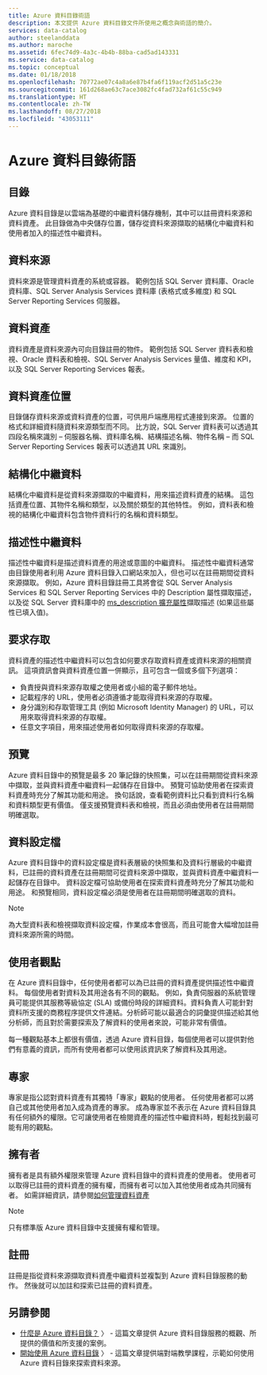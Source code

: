 ```yaml
---
title: Azure 資料目錄術語
description: 本文提供 Azure 資料目錄文件所使用之概念與術語的簡介。
services: data-catalog
author: steelanddata
ms.author: maroche
ms.assetid: 6fec74d9-4a3c-4b4b-88ba-cad5ad143331
ms.service: data-catalog
ms.topic: conceptual
ms.date: 01/18/2018
ms.openlocfilehash: 70772ae07c4a8a6e87b4fa6f119acf2d51a5c23e
ms.sourcegitcommit: 161d268ae63c7ace3082fc4fad732af61c55c949
ms.translationtype: HT
ms.contentlocale: zh-TW
ms.lasthandoff: 08/27/2018
ms.locfileid: "43053111"
---
```

# <a name="azure-data-catalog-terminology"></a>Azure 資料目錄術語
## <a name="catalog"></a>目錄
Azure 資料目錄是以雲端為基礎的中繼資料儲存機制，其中可以註冊資料來源和資料資產。 此目錄做為中央儲存位置，儲存從資料來源擷取的結構化中繼資料和使用者加入的描述性中繼資料。

## <a name="data-source"></a>資料來源
資料來源是管理資料資產的系統或容器。 範例包括 SQL Server 資料庫、Oracle 資料庫、SQL Server Analysis Services 資料庫 (表格式或多維度) 和 SQL Server Reporting Services 伺服器。

## <a name="data-asset"></a>資料資產
資料資產是資料來源內可向目錄註冊的物件。 範例包括 SQL Server 資料表和檢視、Oracle 資料表和檢視、SQL Server Analysis Services 量值、維度和 KPI，以及 SQL Server Reporting Services 報表。

## <a name="data-asset-location"></a>資料資產位置
目錄儲存資料來源或資料資產的位置，可供用戶端應用程式連接到來源。 位置的格式和詳細資料隨資料來源類型而不同。 比方說，SQL Server 資料表可以透過其四段名稱來識別 – 伺服器名稱、資料庫名稱、結構描述名稱、物件名稱 – 而 SQL Server Reporting Services 報表可以透過其 URL 來識別。

## <a name="structural-metadata"></a>結構化中繼資料
結構化中繼資料是從資料來源擷取的中繼資料，用來描述資料資產的結構。 這包括資產位置、其物件名稱和類型，以及關於類型的其他特性。 例如，資料表和檢視的結構化中繼資料包含物件資料行的名稱和資料類型。

## <a name="descriptive-metadata"></a>描述性中繼資料
描述性中繼資料是描述資料資產的用途或意圖的中繼資料。 描述性中繼資料通常由目錄使用者利用 Azure 資料目錄入口網站來加入，但也可以在註冊期間從資料來源擷取。 例如，Azure 資料目錄註冊工具將會從 SQL Server Analysis Services 和 SQL Server Reporting Services 中的 Description 屬性擷取描述，以及從 SQL Server 資料庫中的 [ms_description 擴充屬性](https://technet.microsoft.com/library/ms190243.aspx)擷取描述 (如果這些屬性已填入值)。

## <a name="request-access"></a>要求存取
資料資產的描述性中繼資料可以包含如何要求存取資料資產或資料來源的相關資訊。 這項資訊會與資料資產位置一併顯示，且可包含一個或多個下列選項：

* 負責授與資料來源存取權之使用者或小組的電子郵件地址。
* 記載程序的 URL，使用者必須遵循才能取得資料來源的存取權。
* 身分識別和存取管理工具 (例如 Microsoft Identity Manager) 的 URL，可以用來取得資料來源的存取權。
* 任意文字項目，用來描述使用者如何取得資料來源的存取權。

## <a name="preview"></a>預覽
Azure 資料目錄中的預覽是最多 20 筆記錄的快照集，可以在註冊期間從資料來源中擷取，並與資料資產中繼資料一起儲存在目錄中。 預覽可協助使用者在探索資料資產時充分了解其功能和用途。 換句話說，查看範例資料比只看到資料行名稱和資料類型更有價值。
僅支援預覽資料表和檢視，而且必須由使用者在註冊期間明確選取。

## <a name="data-profile"></a>資料設定檔
Azure 資料目錄中的資料設定檔是資料表層級的快照集和及資料行層級的中繼資料，已註冊的資料資產在註冊期間可從資料來源中擷取，並與資料資產中繼資料一起儲存在目錄中。 資料設定檔可協助使用者在探索資料資產時充分了解其功能和用途。 和預覽相同，資料設定檔必須是使用者在註冊期間明確選取的資料。

> [!NOTE]
> 為大型資料表和檢視擷取資料設定檔，作業成本會很高，而且可能會大幅增加註冊資料來源所需的時間。
>
>

## <a name="user-perspective"></a>使用者觀點
在 Azure 資料目錄中，任何使用者都可以為已註冊的資料資產提供描述性中繼資料。 每個使用者對資料及其用途各有不同的觀點。 例如，負責伺服器的系統管理員可能提供其服務等級協定 (SLA) 或備份時段的詳細資料。資料負責人可能針對資料所支援的商務程序提供文件連結。分析師可能以最適合的詞彙提供描述給其他分析師，而且對於需要探索及了解資料的使用者來說，可能非常有價值。

每一種觀點基本上都很有價值，透過 Azure 資料目錄，每個使用者可以提供對他們有意義的資訊，而所有使用者都可以使用該資訊來了解資料及其用途。

## <a name="expert"></a>專家
專家是指公認對資料資產有其獨特「專家」觀點的使用者。 任何使用者都可以將自己或其他使用者加入成為資產的專家。 成為專家並不表示在 Azure 資料目錄具有任何額外的權限。它可讓使用者在檢閱資產的描述性中繼資料時，輕鬆找到最可能有用的觀點。

## <a name="owner"></a>擁有者
擁有者是具有額外權限來管理 Azure 資料目錄中的資料資產的使用者。 使用者可以取得已註冊的資料資產的擁有權，而擁有者可以加入其他使用者成為共同擁有者。 如需詳細資訊，請參閱[如何管理資料資產](data-catalog-how-to-manage.md)  

> [!NOTE]
> 只有標準版 Azure 資料目錄中支援擁有權和管理。
>
>

## <a name="registration"></a>註冊
註冊是指從資料來源擷取資料資產中繼資料並複製到 Azure 資料目錄服務的動作。 然後就可以加註和探索已註冊的資料資產。

## <a name="see-also"></a>另請參閱
* [什麼是 Azure 資料目錄？](data-catalog-what-is-data-catalog.md) 〉 - 這篇文章提供 Azure 資料目錄服務的概觀、所提供的價值和所支援的案例。
* [開始使用 Azure 資料目錄](data-catalog-get-started.md) 〉 - 這篇文章提供端對端教學課程，示範如何使用 Azure 資料目錄來探索資料來源。  
